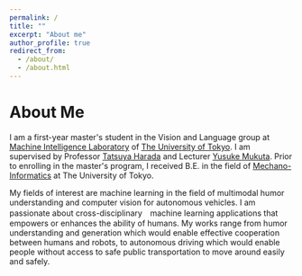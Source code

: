 ```yaml
---
permalink: /
title: ""
excerpt: "About me"
author_profile: true
redirect_from: 
  - /about/
  - /about.html
---
```


About Me
======
I am a first-year master's student in the Vision and Language group at [Machine Intelligence Laboratory](https://www.mi.t.u-tokyo.ac.jp/en) of [The University of Tokyo](https://www.u-tokyo.ac.jp/en/). I am supervised by Professor [Tatsuya Harada](https://www.mi.t.u-tokyo.ac.jp/harada/) and Lecturer [Yusuke Mukuta](https://www.mi.t.u-tokyo.ac.jp/mukuta/). Prior to enrolling in the master's program, I received B.E. in the field of [Mechano-Informatics](https://www.i.u-tokyo.ac.jp/edu/course/m-i/index_e.shtml) at The University of Tokyo. 

My fields of interest are machine learning in the field of multimodal humor understanding and computer vision for autonomous vehicles. I am passionate about cross-disciplinary　machine learning applications that empowers or enhances the ability of humans. My works range from humor understanding and generation which would enable effective cooperation between humans and robots, to autonomous driving which would enable people without access to safe public transportation to move around easily and safely.


